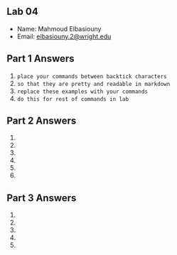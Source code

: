 ## Lab 04

- Name: Mahmoud Elbasiouny
- Email: elbasiouny.2@wright.edu

## Part 1 Answers

1. `place your commands between backtick characters`
2. `so that they are pretty and readable in markdown`
3. `replace these examples with your commands`
4. `do this for rest of commands in lab`

## Part 2 Answers

1. 
2. 
3. 
4. 
5. 
6. 

## Part 3 Answers

1. 
2. 
3. 
4. 
5. 
